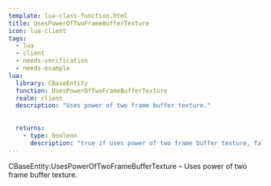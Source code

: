 ```yaml
---
template: lua-class-function.html
title: UsesPowerOfTwoFrameBufferTexture
icon: lua-client
tags:
  - lua
  - client
  - needs-verification
  - needs-example
lua:
  library: CBaseEntity
  function: UsesPowerOfTwoFrameBufferTexture
  realm: client
  description: "Uses power of two frame buffer texture."
  
  
  returns:
    - type: boolean
      description: "true if uses power of two frame buffer texture, false otherwise."
---
```


<div class="lua__search__keywords">
CBaseEntity:UsesPowerOfTwoFrameBufferTexture &#x2013; Uses power of two frame buffer texture.
</div>
